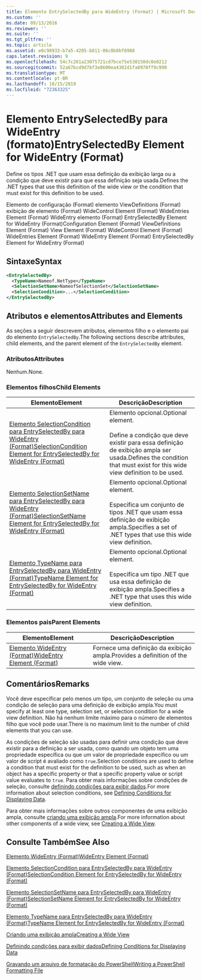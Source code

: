 ```yaml
---
title: Elemento EntrySelectedBy para WideEntry (Format) | Microsoft Docs
ms.custom: ''
ms.date: 09/13/2016
ms.reviewer: ''
ms.suite: ''
ms.tgt_pltfrm: ''
ms.topic: article
ms.assetid: e0c98933-b7a5-4205-b811-06c0b0bf8988
caps.latest.revision: 9
ms.openlocfilehash: 54c7c261a23075721cd7bce75e530150dc0e0212
ms.sourcegitcommit: 52a67bcd9d7bf3e8600ea4302d1fa8970ff9c998
ms.translationtype: MT
ms.contentlocale: pt-BR
ms.lasthandoff: 10/15/2019
ms.locfileid: "72363325"
---
```

# <a name="entryselectedby-element-for-wideentry-format"></a><span data-ttu-id="c1279-102">Elemento EntrySelectedBy para WideEntry (formato)</span><span class="sxs-lookup"><span data-stu-id="c1279-102">EntrySelectedBy Element for WideEntry (Format)</span></span>

<span data-ttu-id="c1279-103">Define os tipos .NET que usam essa definição da exibição larga ou a condição que deve existir para que essa definição seja usada.</span><span class="sxs-lookup"><span data-stu-id="c1279-103">Defines the .NET types that use this definition of the wide view or the condition that must exist for this definition to be used.</span></span>

<span data-ttu-id="c1279-104">Elemento de configuração (Format) elemento ViewDefinitions (Format) exibição de elemento (Format) WideControl Element (Format) WideEntries Element (Format) WideEntry elemento (Format) EntrySelectedBy Element for WideEntry (Format)</span><span class="sxs-lookup"><span data-stu-id="c1279-104">Configuration Element (Format) ViewDefinitions Element (Format) View Element (Format) WideControl Element (Format) WideEntries Element (Format) WideEntry Element (Format) EntrySelectedBy Element for WideEntry (Format)</span></span>

## <a name="syntax"></a><span data-ttu-id="c1279-105">Sintaxe</span><span class="sxs-lookup"><span data-stu-id="c1279-105">Syntax</span></span>

```xml
<EntrySelectedBy>
  <TypeName>Nameof.NetType</TypeName>
  <SelectionSetName>NameofSelectionSet</SelectionSetName>
  <SelectionCondition>...</SelectionCondition>
</EntrySelectedBy>
```

## <a name="attributes-and-elements"></a><span data-ttu-id="c1279-106">Atributos e elementos</span><span class="sxs-lookup"><span data-stu-id="c1279-106">Attributes and Elements</span></span>

<span data-ttu-id="c1279-107">As seções a seguir descrevem atributos, elementos filho e o elemento pai do elemento `EntrySelectedBy`.</span><span class="sxs-lookup"><span data-stu-id="c1279-107">The following sections describe attributes, child elements, and the parent element of the `EntrySelectedBy` element.</span></span>

### <a name="attributes"></a><span data-ttu-id="c1279-108">Atributos</span><span class="sxs-lookup"><span data-stu-id="c1279-108">Attributes</span></span>

<span data-ttu-id="c1279-109">Nenhum.</span><span class="sxs-lookup"><span data-stu-id="c1279-109">None.</span></span>

### <a name="child-elements"></a><span data-ttu-id="c1279-110">Elementos filhos</span><span class="sxs-lookup"><span data-stu-id="c1279-110">Child Elements</span></span>

|<span data-ttu-id="c1279-111">Elemento</span><span class="sxs-lookup"><span data-stu-id="c1279-111">Element</span></span>|<span data-ttu-id="c1279-112">Descrição</span><span class="sxs-lookup"><span data-stu-id="c1279-112">Description</span></span>|
|-------------|-----------------|
|[<span data-ttu-id="c1279-113">Elemento SelectionCondition para EntrySelectedBy para WideEntry (Format)</span><span class="sxs-lookup"><span data-stu-id="c1279-113">SelectionCondition Element for EntrySelectedBy for WideEntry (Format)</span></span>](./selectioncondition-element-for-entryselectedby-for-widecontrol-format.md)|<span data-ttu-id="c1279-114">Elemento opcional.</span><span class="sxs-lookup"><span data-stu-id="c1279-114">Optional element.</span></span><br /><br /> <span data-ttu-id="c1279-115">Define a condição que deve existir para essa definição de exibição ampla ser usada.</span><span class="sxs-lookup"><span data-stu-id="c1279-115">Defines the condition that must exist for this wide view definition to be used.</span></span>|
|[<span data-ttu-id="c1279-116">Elemento SelectionSetName para EntrySelectedBy para WideEntry (Format)</span><span class="sxs-lookup"><span data-stu-id="c1279-116">SelectionSetName Element for EntrySelectedBy for WideEntry (Format)</span></span>](./selectionsetname-element-for-entryselectedby-for-widecontrol-format.md)|<span data-ttu-id="c1279-117">Elemento opcional.</span><span class="sxs-lookup"><span data-stu-id="c1279-117">Optional element.</span></span><br /><br /> <span data-ttu-id="c1279-118">Especifica um conjunto de tipos .NET que usam essa definição de exibição ampla.</span><span class="sxs-lookup"><span data-stu-id="c1279-118">Specifies a set of .NET types that use this wide view definition.</span></span>|
|[<span data-ttu-id="c1279-119">Elemento TypeName para EntrySelectedBy para WideEntry (Format)</span><span class="sxs-lookup"><span data-stu-id="c1279-119">TypeName Element for EntrySelectedBy for WideEntry (Format)</span></span>](./typename-element-for-entryselectedby-for-wideentry-format.md)|<span data-ttu-id="c1279-120">Elemento opcional.</span><span class="sxs-lookup"><span data-stu-id="c1279-120">Optional element.</span></span><br /><br /> <span data-ttu-id="c1279-121">Especifica um tipo .NET que usa essa definição de exibição ampla.</span><span class="sxs-lookup"><span data-stu-id="c1279-121">Specifies a .NET type that uses this wide view definition.</span></span>|

### <a name="parent-elements"></a><span data-ttu-id="c1279-122">Elementos pais</span><span class="sxs-lookup"><span data-stu-id="c1279-122">Parent Elements</span></span>

|<span data-ttu-id="c1279-123">Elemento</span><span class="sxs-lookup"><span data-stu-id="c1279-123">Element</span></span>|<span data-ttu-id="c1279-124">Descrição</span><span class="sxs-lookup"><span data-stu-id="c1279-124">Description</span></span>|
|-------------|-----------------|
|[<span data-ttu-id="c1279-125">Elemento WideEntry (Format)</span><span class="sxs-lookup"><span data-stu-id="c1279-125">WideEntry Element (Format)</span></span>](./wideentry-element-for-widecontrol-format.md)|<span data-ttu-id="c1279-126">Fornece uma definição da exibição ampla.</span><span class="sxs-lookup"><span data-stu-id="c1279-126">Provides a definition of the wide view.</span></span>|

## <a name="remarks"></a><span data-ttu-id="c1279-127">Comentários</span><span class="sxs-lookup"><span data-stu-id="c1279-127">Remarks</span></span>

<span data-ttu-id="c1279-128">Você deve especificar pelo menos um tipo, um conjunto de seleção ou uma condição de seleção para uma definição de exibição ampla.</span><span class="sxs-lookup"><span data-stu-id="c1279-128">You must specify at least one type, selection set, or selection condition for a wide view definition.</span></span> <span data-ttu-id="c1279-129">Não há nenhum limite máximo para o número de elementos filho que você pode usar.</span><span class="sxs-lookup"><span data-stu-id="c1279-129">There is no maximum limit to the number of child elements that you can use.</span></span>

<span data-ttu-id="c1279-130">As condições de seleção são usadas para definir uma condição que deve existir para a definição a ser usada, como quando um objeto tem uma propriedade específica ou que um valor de propriedade específico ou um valor de script é avaliado como `true`.</span><span class="sxs-lookup"><span data-stu-id="c1279-130">Selection conditions are used to define a condition that must exist for the definition to be used, such as when an object has a specific property or that a specific property value or script value evaluates to `true`.</span></span> <span data-ttu-id="c1279-131">Para obter mais informações sobre condições de seleção, consulte [definindo condições para exibir dados](./defining-conditions-for-displaying-data.md).</span><span class="sxs-lookup"><span data-stu-id="c1279-131">For more information about selection conditions, see [Defining Conditions for Displaying Data](./defining-conditions-for-displaying-data.md).</span></span>

<span data-ttu-id="c1279-132">Para obter mais informações sobre outros componentes de uma exibição ampla, consulte [criando uma exibição ampla](./creating-a-wide-view.md).</span><span class="sxs-lookup"><span data-stu-id="c1279-132">For more information about other components of a wide view, see [Creating a Wide View](./creating-a-wide-view.md).</span></span>

## <a name="see-also"></a><span data-ttu-id="c1279-133">Consulte Também</span><span class="sxs-lookup"><span data-stu-id="c1279-133">See Also</span></span>

[<span data-ttu-id="c1279-134">Elemento WideEntry (Format)</span><span class="sxs-lookup"><span data-stu-id="c1279-134">WideEntry Element (Format)</span></span>](./wideentry-element-for-widecontrol-format.md)

[<span data-ttu-id="c1279-135">Elemento SelectionCondition para EntrySelectedBy para WideEntry (Format)</span><span class="sxs-lookup"><span data-stu-id="c1279-135">SelectionCondition Element for EntrySelectedBy for WideEntry (Format)</span></span>](./selectioncondition-element-for-entryselectedby-for-widecontrol-format.md)

[<span data-ttu-id="c1279-136">Elemento SelectionSetName para EntrySelectedBy para WideEntry (Format)</span><span class="sxs-lookup"><span data-stu-id="c1279-136">SelectionSetName Element for EntrySelectedBy for WideEntry (Format)</span></span>](./selectionsetname-element-for-entryselectedby-for-widecontrol-format.md)

[<span data-ttu-id="c1279-137">Elemento TypeName para EntrySelectedBy para WideEntry (Format)</span><span class="sxs-lookup"><span data-stu-id="c1279-137">TypeName Element for EntrySelectedBy for WideEntry (Format)</span></span>](./typename-element-for-entryselectedby-for-wideentry-format.md)

[<span data-ttu-id="c1279-138">Criando uma exibição ampla</span><span class="sxs-lookup"><span data-stu-id="c1279-138">Creating a Wide View</span></span>](./creating-a-wide-view.md)

[<span data-ttu-id="c1279-139">Definindo condições para exibir dados</span><span class="sxs-lookup"><span data-stu-id="c1279-139">Defining Conditions for Displaying Data</span></span>](./defining-conditions-for-displaying-data.md)

[<span data-ttu-id="c1279-140">Gravando um arquivo de formatação do PowerShell</span><span class="sxs-lookup"><span data-stu-id="c1279-140">Writing a PowerShell Formatting File</span></span>](./writing-a-powershell-formatting-file.md)
